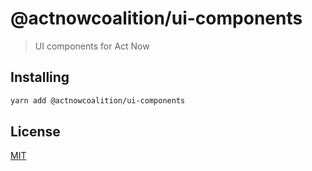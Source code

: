 # @actnowcoalition/ui-components

> UI components for Act Now

## Installing

```sh
yarn add @actnowcoalition/ui-components
```

## License

[MIT](./LICENSE)
